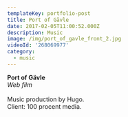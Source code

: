 ```yaml
---
templateKey: portfolio-post
title: Port of Gävle
date: 2017-02-05T11:00:52.000Z
description: Music
image: /img/port_of_gavle_front_2.jpg
videoId: '268069977'
category:
  - music
---
```

**Port of Gävle** \
_Web film_\
\
Music production by Hugo.\
Client: 100 procent media.
